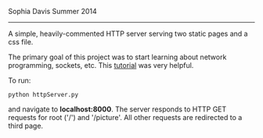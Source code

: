 Sophia Davis
Summer 2014

------------

A simple, heavily-commented HTTP server serving two static pages and a css file. 

The primary goal of this project was to start learning about network programming, sockets, etc. This [tutorial](http://www.binarytides.com/python-socket-programming-tutorial/) was very helpful.

To run:  

``` 
python httpServer.py
```
and navigate to **localhost:8000**. The server responds to HTTP GET requests for root ('/') and '/picture'. All other requests are redirected to a third page. 

